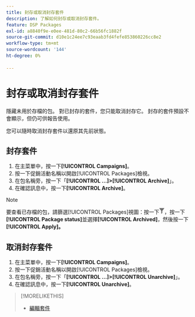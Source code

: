 ```yaml
---
title: 封存或取消封存套件
description: 了解如何封存或取消封存套件。
feature: DSP Packages
exl-id: a8840f9e-e0ee-481d-80c2-66b56fc1882f
source-git-commit: d10e1c24ee7c93eaab3fd4fefe853860226cc8e2
workflow-type: tm+mt
source-wordcount: '144'
ht-degree: 0%

---
```


# 封存或取消封存套件

隱藏未用於存檔的包。 對已封存的套件，您只能取消封存它。 封存的套件預設不會顯示，但仍可供報告使用。

您可以隨時取消封存套件以還原其先前狀態。

## 封存套件

1. 在主菜單中，按一下&#x200B;**[!UICONTROL Campaigns]**。
1. 按一下促銷活動名稱以開啟[!UICONTROL Packages]檢視。
1. 在包名稱旁，按一下「**[!UICONTROL ...]>[!UICONTROL Archive]**」。
1. 在確認訊息中，按一下&#x200B;**[!UICONTROL Archive]**。

>[!NOTE]
>
>要查看已存檔的包，請篩選[!UICONTROL Packages]視圖：按一下![篩選按鈕](/help/dsp/assets/filter.png)，按一下&#x200B;**[!UICONTROL Package status]**&#x200B;並選擇&#x200B;**[!UICONTROL Archived]**，然後按一下&#x200B;**[!UICONTROL Apply]。**

## 取消封存套件

1. 在主菜單中，按一下&#x200B;**[!UICONTROL Campaigns]**。
1. 按一下促銷活動名稱以開啟[!UICONTROL Packages]檢視。
1. 在包名稱旁，按一下「**[!UICONTROL ...]>[!UICONTROL Unarchive]**」。
1. 在確認訊息中，按一下&#x200B;**[!UICONTROL Unarchive]**。

>[!MORELIKETHIS]
>
>* [編輯套件](package-edit.md)

